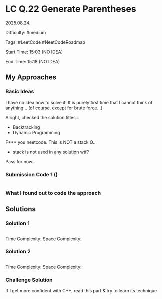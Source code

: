 # LC Q.22 Generate Parentheses

2025.08.24.

Difficulty: #medium

Tags: #LeetCode #NeetCodeRoadmap

Start Time: 15:03 (NO IDEA)

End Time: 15:18 (NO IDEA)

## My Approaches

### Basic Ideas
I have no idea how to solve it!
It is purely first time that I cannot think of anything... 
(of course, except for brute force...)

Alright, checked the solution titles...
- Backtracking
- Dynamic Programming

F*** you neetcode. This is NOT a stack Q...
- stack is not used in any solution wtf?

Pass for now...

### Submission Code 1 ()
~~~cpp

~~~

### What I found out to code the approach


## Solutions

### Solution 1
~~~cpp

~~~

Time Complexity: 
Space Complexity: 

### Solution 2
~~~cpp

~~~

Time Complexity: 
Space Complexity: 

### Challenge Solution
If I get more confident with C++, read this part & try to learn its technique
~~~cpp

~~~